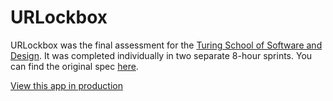 # URLockbox

URLockbox was the final assessment for the [Turing School of Software and Design](https://www.turing.io/). It was completed individually in two separate 8-hour sprints.  You can find the original spec [here](https://gist.github.com/neight-allen/6917e653d9827dd4d84c232228326216).

[View this app in production](https://urlockbox-jh.herokuapp.com/)
